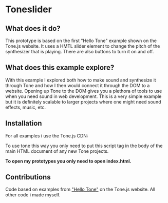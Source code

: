 # Toneslider
## What does it do?
This prototype is based on the first "Hello Tone" example shown on the Tone.js website. It uses a HMTL slider element to change the pitch of the synthesizer that is playing. There are also buttons to turn it on and off.
## What does this example explore?
With this example I explored both how to make sound and synthesize it through Tone and how I then would connect it through the DOM to a website. Opening up Tone to the DOM gives you a plethora of tools to use when you need sound in web development. This is a very simple example but it is definitely scalable to larger projects where one might need sound effects, music, etc.
## Installation
For all examples i use the Tone.js CDN:
> <script src="https://cdnjs.cloudflare.com/ajax/libs/tone/14.8.10/Tone.js"></script>
To use tone this way you only need to put this script tag in the body of the main HTML document of any new Tone projects.

**To open my prototypes you only need to open index.html.**
## Contributions
Code based on examples from ["Hello Tone"](https://tonejs.github.io/) on the Tone.js website. All other code i made myself.